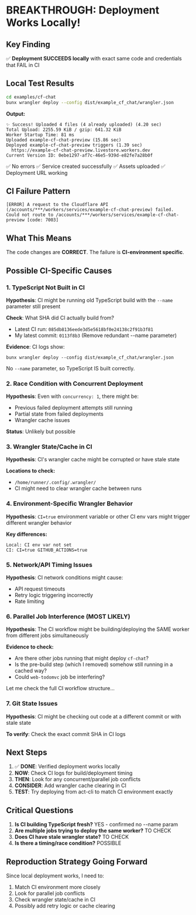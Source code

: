 # BREAKTHROUGH: Deployment Works Locally!

## Key Finding
✅ **Deployment SUCCEEDS locally** with exact same code and credentials that FAIL in CI

## Local Test Results
```bash
cd examples/cf-chat
bunx wrangler deploy --config dist/example_cf_chat/wrangler.json
```

**Output:**
```
✨ Success! Uploaded 4 files (4 already uploaded) (4.20 sec)
Total Upload: 2255.59 KiB / gzip: 641.32 KiB
Worker Startup Time: 81 ms
Uploaded example-cf-chat-preview (15.86 sec)
Deployed example-cf-chat-preview triggers (1.39 sec)
  https://example-cf-chat-preview.livestore.workers.dev
Current Version ID: 0ebe1297-af7c-46e5-939d-e82fe7a28b0f
```

✅ No errors
✅ Service created successfully
✅ Assets uploaded
✅ Deployment URL working

## CI Failure Pattern
```
[ERROR] A request to the Cloudflare API (/accounts/***/workers/services/example-cf-chat-preview) failed.
Could not route to /accounts/***/workers/services/example-cf-chat-preview [code: 7003]
```

## What This Means
The code changes are **CORRECT**. The failure is **CI-environment specific**.

## Possible CI-Specific Causes

### 1. TypeScript Not Built in CI
**Hypothesis**: CI might be running old TypeScript build with the `--name` parameter still present

**Check**: What SHA did CI actually build from?
- Latest CI run: `085db8136eede3d5e5618bf0e24138c2f91b3f81`
- My latest commit: `0113f8b3` (Remove redundant --name parameter)

**Evidence**: CI logs show:
```
bunx wrangler deploy --config dist/example_cf_chat/wrangler.json
```
No `--name` parameter, so TypeScript IS built correctly.

### 2. Race Condition with Concurrent Deployment
**Hypothesis**: Even with `concurrency: 1`, there might be:
- Previous failed deployment attempts still running
- Partial state from failed deployments
- Wrangler cache issues

**Status**: Unlikely but possible

### 3. Wrangler State/Cache in CI
**Hypothesis**: CI's wrangler cache might be corrupted or have stale state

**Locations to check:**
- `/home/runner/.config/.wrangler/`
- CI might need to clear wrangler cache between runs

### 4. Environment-Specific Wrangler Behavior
**Hypothesis**: `CI=true` environment variable or other CI env vars might trigger different wrangler behavior

**Key differences:**
```
Local: CI env var not set
CI: CI=true GITHUB_ACTIONS=true
```

### 5. Network/API Timing Issues
**Hypothesis**: CI network conditions might cause:
- API request timeouts
- Retry logic triggering incorrectly
- Rate limiting

### 6. Parallel Job Interference (MOST LIKELY)
**Hypothesis**: The CI workflow might be building/deploying the SAME worker from different jobs simultaneously

**Evidence to check:**
- Are there other jobs running that might deploy `cf-chat`?
- Is the pre-build step (which I removed) somehow still running in a cached way?
- Could `web-todomvc` job be interfering?

Let me check the full CI workflow structure...

### 7. Git State Issues
**Hypothesis**: CI might be checking out code at a different commit or with stale state

**To verify**: Check the exact commit SHA in CI logs

## Next Steps

1. ✅ **DONE**: Verified deployment works locally
2. **NOW**: Check CI logs for build/deployment timing
3. **THEN**: Look for any concurrent/parallel job conflicts
4. **CONSIDER**: Add wrangler cache clearing in CI
5. **TEST**: Try deploying from act-cli to match CI environment exactly

## Critical Questions

1. **Is CI building TypeScript fresh?** YES - confirmed no --name param
2. **Are multiple jobs trying to deploy the same worker?** TO CHECK
3. **Does CI have stale wrangler state?** TO CHECK
4. **Is there a timing/race condition?** POSSIBLE

## Reproduction Strategy Going Forward

Since local deployment works, I need to:
1. Match CI environment more closely
2. Look for parallel job conflicts
3. Check wrangler state/cache in CI
4. Possibly add retry logic or cache clearing
